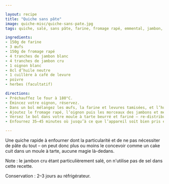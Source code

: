 ```yaml
---

layout: recipe
title: "Quiche sans pâte"
image: quiche-misc/quiche-sans-pate.jpg
tags: quiche, salé, sans pâte, farine, fromage rapé, emmental, jambon, rapide

ingredients:
- 150g de farine
- 3 œufs
- 150g de fromage rapé
- 4 tranches de jambon blanc
- 4 tranches de jambon cru
- 1 oignon blanc
- 8cl d’huile neutre
- 1 cuillère à café de levure
- poivre
- herbes (facultatif)

directions:
- Préchauffez le four à 180°C.
- Émincez votre oignon, réservez.
- Dans un bol mélangez les œufs, la farine et levures tamisées, et l’huile (et herbes).
- Ajoutez le fromage rapé, l’oignon puis les morceaux des jambons et mélangez bien.
- Versez le bol dans votre moule à tarte beurré et fariné – re-distribuez bien le fromage rapé, l’oignon et les morceaux de jambon pour bien égaliser votre quiche.
- Enfournez 35–45 minutes où jusqu’à ce que l’appareil soit bien pris et que la quiche se tienne d’un seul tenant.

---
```


Une quiche rapide à enfourner dont la particularité et de ne pas nécessiter de pâte du tout – on peut donc plus ou moins le concevoir comme un cake cuit dans un moule à tarte, aucune magie là-dedans.

Note&nbsp;: le jambon cru étant particulièrement salé, on n'utilise pas de sel dans cette recette.

Conservation&nbsp;: 2–3 jours au réfrigérateur.